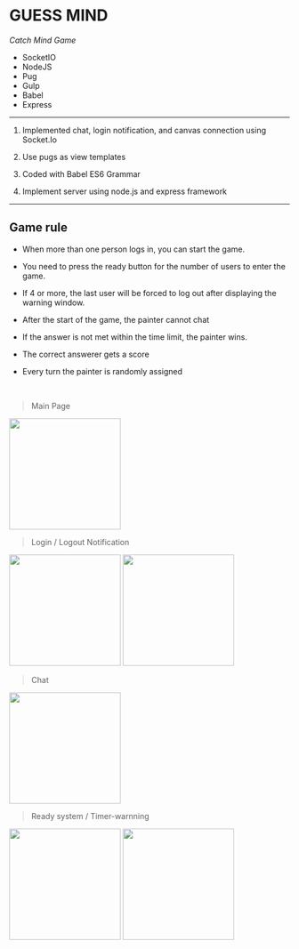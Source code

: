 **GUESS MIND**
================
_Catch Mind Game_
    
+ SocketIO
+ NodeJS
+ Pug
+ Gulp
+ Babel
+ Express

------------------------------------

1. Implemented chat, login notification, and canvas connection using Socket.Io

2. Use pugs as view templates

3. Coded with Babel ES6 Grammar

4. Implement server using node.js and express framework

------------------------------------------------

## __Game rule__

- When more than one person logs in, you can start the game.

- You need to press the ready button for the number of users to enter the game.

- If 4 or more, the last user will be forced to log out after displaying the warning window.

- After the start of the game, the painter cannot chat

- If the answer is not met within the time limit, the painter wins.

- The correct answerer gets a score

- Every turn the painter is randomly assigned

<br>

> Main Page

<img src="https://mestuss.github.io/images-fonts/images/github/dogsimsul/%EB%8F%85%EC%8B%AC%EC%88%A0%EB%A9%94%EC%9D%B8.jpg" width="200px">

> Login / Logout Notification

<img src="https://mestuss.github.io/images-fonts/images/github/dogsimsul/%EB%8F%85%EC%8B%AC%EC%88%A02.jpg" width="200px"> <img src="https://mestuss.github.io/images-fonts/images/github/dogsimsul/%EB%8F%85%EC%8B%AC%EC%88%A03.jpg" width="200px">

> Chat

<img src="https://mestuss.github.io/images-fonts/images/github/dogsimsul/%EB%8F%85%EC%8B%AC%EC%88%A04.jpg" width="200px">

> Ready system / Timer-warnning

<img src="https://mestuss.github.io/images-fonts/images/github/dogsimsul/%EB%8F%85%EC%8B%AC%EC%88%A01.jpg" width="200px"> <img src="https://mestuss.github.io/images-fonts/images/github/dogsimsul/%EB%8F%85%EC%8B%AC%EC%88%A05.jpg" width="200px">
